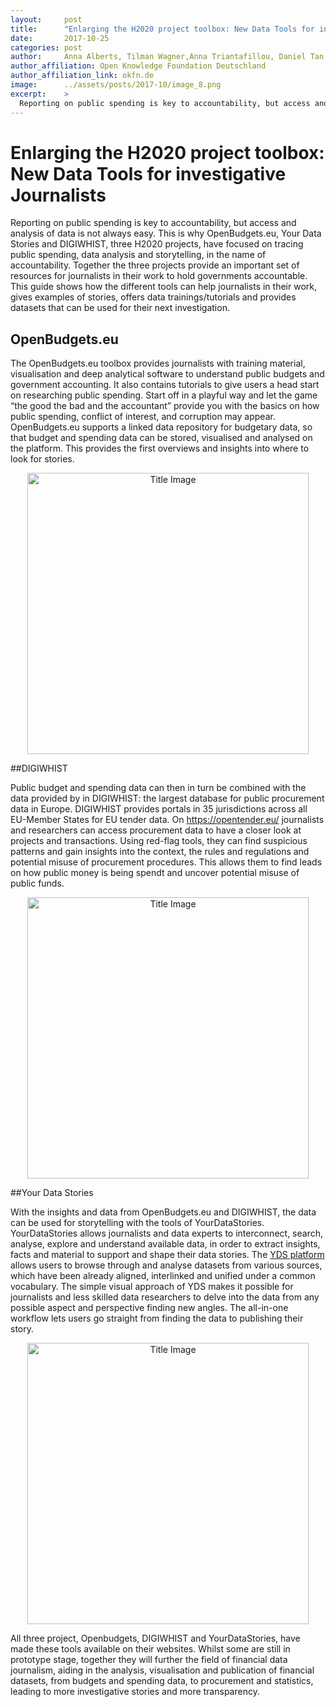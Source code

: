 ```yaml
---
layout:     post
title:      "Enlarging the H2020 project toolbox: New Data Tools for investigative Journalists"
date:       2017-10-25
categories: post
author:     Anna Alberts, Tilman Wagner,Anna Triantafillou, Daniel Tan, Fiona Harrison
author_affiliation: Open Knowledge Foundation Deutschland
author_affiliation_link: okfn.de
image:      ../assets/posts/2017-10/image_8.png
excerpt:    >
  Reporting on public spending is key to accountability, but access and analysis of data is not always easy. This is why OpenBudgets.eu, Your Data Stories and DIGIWHIST, three H2020 projects, have focused on tracing public spending, data analysis and storytelling, in the name of accountability..
---
```


# Enlarging the H2020 project toolbox: New Data Tools for investigative Journalists

Reporting on public spending is key to accountability, but access and analysis of data is not always easy. This is why OpenBudgets.eu, Your Data Stories and DIGIWHIST, three H2020 projects, have focused on tracing public spending, data analysis and storytelling, in the name of accountability. Together the three projects provide an important set of resources for journalists in their work to hold governments accountable. This guide shows how the different tools can help journalists in their work, gives examples of stories, offers data trainings/tutorials and provides datasets that can be used for their next investigation.

## OpenBudgets.eu

The OpenBudgets.eu toolbox provides journalists with training material, visualisation and deep analytical software to understand public budgets and government accounting. It also contains  tutorials to give users a head start on researching public spending. Start off in a playful way and let the game “the good the bad and the accountant” provide you with the basics on how public spending, conflict of interest, and corruption may appear. OpenBudgets.eu supports a linked data repository for budgetary data, so that budget and spending  data can be stored, visualised and analysed on the platform. This provides the first overviews and insights into where to look for stories.

<center>
<img alt="Title Image" src="{{site.baseurl}}/assets/posts/2017-10/openbudgets.png" width="450px">
</center>

##DIGIWHIST

Public budget and spending data can then in turn be combined with the data provided by in DIGIWHIST: the largest database for public procurement data in Europe. DIGIWHIST provides portals in 35 jurisdictions across all EU-Member States for EU tender data. On https://opentender.eu/ journalists and researchers can access procurement data to have a closer look at projects and transactions. Using red-flag tools, they can find suspicious patterns and gain insights into the context, the rules and regulations and potential misuse of procurement procedures. This allows them to find leads on how public money is being spendt and uncover potential misuse of public funds.

<center>
<img alt="Title Image" src="{{site.baseurl}}/assets/posts/2017-10/digiwhist.png" width="450px">
</center>

##Your Data Stories

With the insights and data from OpenBudgets.eu and DIGIWHIST, the data can be used for storytelling with the tools of YourDataStories. YourDataStories allows journalists and data experts to interconnect, search, analyse, explore and understand available data, in order to extract insights, facts and material to support and shape their data stories. The [YDS platform](http://platform.yourdatastories.eu/) allows users to browse through and analyse datasets from various sources, which have been already aligned, interlinked and unified under a common vocabulary. The simple visual approach of YDS makes it possible for journalists and less skilled data researchers to delve into the data from any possible aspect and perspective finding new angles. The all-in-one workflow lets users go straight from finding the data to publishing their story. 

<center>
<img alt="Title Image" src="{{site.baseurl}}/assets/posts/2017-10/yds.png" width="450px">
</center>

All three project, Openbudgets, DIGIWHIST and YourDataStories, have made these tools available on their websites. Whilst some are still in prototype stage, together they will further the field of financial data journalism, aiding in the analysis, visualisation and publication of financial datasets, from budgets and spending data, to procurement and statistics, leading to more investigative stories and more transparency.


